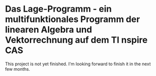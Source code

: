 # Das Lage-Programm - ein multifunktionales Programm der linearen Algebra und Vektorrechnung auf dem TI nspire CAS

This project is not yet finished. I'm looking forward to finish it in the next few months.
